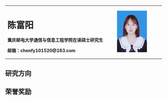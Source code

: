 <table border="0">
  <tr>
    <td width="70%">
      <h1>陈富阳</h1>
      <p><b>重庆邮电大学通信与信息工程学院在读硕士研究生</b></p>
      <p><b>邮箱：chenfy101520@163.com</b></p>
    </td>
    <td width="30%">
      <img src="/CFYChenFY.jpg" width="70%">
    </td>
  </tr>
</table>

## 研究方向

## 荣誉奖励
